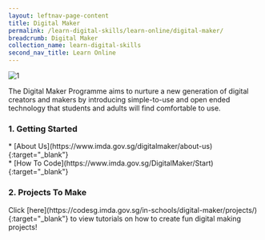 ```yaml
---
layout: leftnav-page-content
title: Digital Maker
permalink: /learn-digital-skills/learn-online/digital-maker/
breadcrumb: Digital Maker
collection_name: learn-digital-skills
second_nav_title: Learn Online
---
```

![1](/images/learn-online/digital-maker.jpg)

The Digital Maker Programme aims to nurture a new generation of digital creators and makers by introducing simple-to-use and open ended technology that students and adults will find comfortable to use. <br>

<h3>1. Getting Started</h3>
* [About Us](https://www.imda.gov.sg/digitalmaker/about-us){:target="_blank"}<br>
* [How To Code](https://www.imda.gov.sg/DigitalMaker/Start){:target="_blank"}<br> 
<h3>2. Projects To Make</h3>
Click [here](https://codesg.imda.gov.sg/in-schools/digital-maker/projects/){:target="_blank"} to view tutorials on how to create fun digital making projects!
